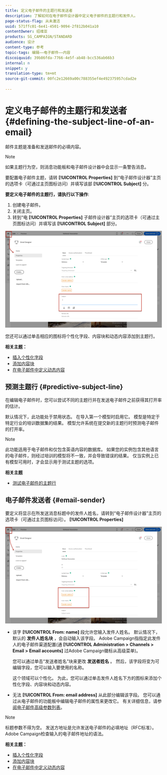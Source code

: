 ```yaml
---
title: 定义电子邮件的主题行和发送者
description: 了解如何在电子邮件设计器中定义电子邮件的主题行和发件人。
page-status-flag: 从未激活
uuid: 571ffc01-6e41-4501-9094-2f812b041a10
contentOwner: 绍维亚
products: SG_CAMPAIGN/STANDARD
audience: 设计
content-type: 参考
topic-tags: 编辑——电子邮件——内容
discoiquuid: 39b86fda-7766-4e5f-ab48-bcc536ab66b3
internal: n
snippet: y
translation-type: tm+mt
source-git-commit: 00fc2e12669a00c788355ef4e492375957cdad2e

---
```



# 定义电子邮件的主题行和发送者{#defining-the-subject-line-of-an-email}

邮件主题是准备和发送邮件的必填内容。

>[!NOTE]
>
>如果主题行为空，则消息功能板和电子邮件设计器中会显示一条警告消息。

要配置电子邮件主题，请转 **[!UICONTROL Properties]** 到“电子邮件设计器”主页的选项卡（可通过主页图标访问）并填写该部 **[!UICONTROL Subject]** 分。

**要定义电子邮件的主题行，请执行以下操作**:

1. 创建电子邮件。
1. 关闭主页。
1. 转到“电 **[!UICONTROL Properties]** 子邮件设计器”主页的选项卡（可通过主页图标访问）并填写该 **[!UICONTROL Subject]** 部分。

![](assets/email_designer_subject.png)

您还可以通过单击相应的图标将个性化字段、内容块和动态内容添加到主题行。

**相关主题：**

* [插入个性化字段](../../designing/using/personalization.md#inserting-a-personalization-field)
* [添加内容块](../../designing/using/personalization.md#adding-a-content-block)
* [在电子邮件中定义动态内容](../../designing/using/personalization.md#defining-dynamic-content-in-an-email)

## 预测主题行 {#predictive-subject-line}

在编辑电子邮件时，您可以尝试不同的主题行并在发送电子邮件之前获得其打开率的估计。

默认情况下，此功能处于禁用状态。 在导入第一个模型时启用它。 模型是特定于特定行业的培训数据集的结果。 模型允许系统在提交新的主题行时预测电子邮件的打开率。

>[!NOTE]
>
>此功能适用于电子邮件和仅包含英语内容的数据库。 如果您的实例包含其他语言的电子邮件，则经过培训的模型将不一致，并会导致错误的结果。 仅当实例上已有模型可用时，才会显示用于测试主题的选项。

**相关主题**

* [测试电子邮件的主题行](../../sending/using/testing-subject-line-email.md)

## 电子邮件发送者 {#email-sender}

要定义将显示在所发送消息标题中的发件人姓名，请转到“电子邮件设计器”主页的选项卡（可通过主页图标访问）。 **[!UICONTROL Properties]**

![](assets/delivery_content_edition16.png)

* 该字 **[!UICONTROL From: name]** 段允许您输入发件人姓名。 默认情况下，默认的 **发件人姓名块** ，会自动输入该字段。 Adobe Campaign指指定此发件人的电子邮件渠道配置(通 **[!UICONTROL Administration > Channels > Email > Email accounts]** 过Adobe Campaign徽标从高级菜单)。

   您可以通过单击“发送者姓名”块来更改 **发送者姓名** 。 然后，该字段将变为可编辑字段，您可以输入要使用的名称。

   这个领域可以个性化。 为此，您可以通过单击发件人姓名下方的图标来添加个性化字段、内容块和动态内容。

* 无法 **[!UICONTROL From: email address]** 从此部分编辑该字段。 您可以通过从电子邮件的功能板中编辑电子邮件的属性来更改它。 有关详细信息，请参 [阅电子邮件高级参数列表](../../administration/using/configuring-email-channel.md#advanced-parameters)。

>[!NOTE]
>
>标题参数不得为空。 发送方地址是允许发送电子邮件的必填地址（RFC标准）。 Adobe Campaign检查输入的电子邮件地址的语法。

**相关主题：**

* [插入个性化字段](../../designing/using/personalization.md#inserting-a-personalization-field)
* [添加内容块](../../designing/using/personalization.md#adding-a-content-block)
* [在电子邮件中定义动态内容](../../designing/using/personalization.md#defining-dynamic-content-in-an-email)
